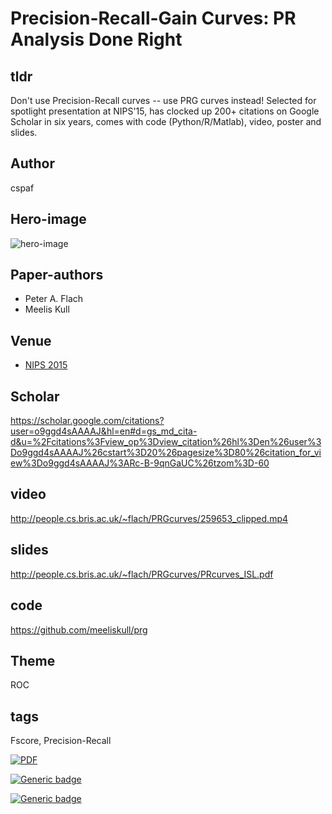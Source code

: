 # Precision-Recall-Gain Curves: PR Analysis Done Right #


## tldr 

Don't use Precision-Recall curves -- use PRG curves instead! Selected for spotlight presentation at NIPS'15, has clocked up 200+ citations on Google Scholar in six years, comes with code (Python/R/Matlab), video, poster and slides.
    
## Author 
cspaf

## Hero-image  
![hero-image](http://people.cs.bris.ac.uk/~flach/PRGcurves/curves.jpg)

## Paper-authors
- Peter A. Flach
- Meelis Kull

## Venue
- [NIPS 2015](http://papers.nips.cc/paper/5867-precision-recall-gain-curves-pr-analysis-done-right)

## Scholar
https://scholar.google.com/citations?user=o9ggd4sAAAAJ&hl=en#d=gs_md_cita-d&u=%2Fcitations%3Fview_op%3Dview_citation%26hl%3Den%26user%3Do9ggd4sAAAAJ%26cstart%3D20%26pagesize%3D80%26citation_for_view%3Do9ggd4sAAAAJ%3ARc-B-9qnGaUC%26tzom%3D-60

## video   
http://people.cs.bris.ac.uk/~flach/PRGcurves/259653_clipped.mp4


## slides
http://people.cs.bris.ac.uk/~flach/PRGcurves/PRcurves_ISL.pdf

## code
https://github.com/meeliskull/prg

## Theme
ROC

## tags
Fscore, Precision-Recall

[![PDF](https://img.shields.io/badge/read-PDF-green.svg)](https://research-information.bris.ac.uk/ws/portalfiles/portal/72164009/5867_precision_recall_gain_curves_pr_analysis_done_right.pdf)


[![Generic badge](https://img.shields.io/badge/Read-Supplement-green.svg)](http://people.cs.bris.ac.uk/~flach/PRGcurves/PRcurves_supplementary.pdf)

[![Generic badge](https://img.shields.io/badge/View-Poster-green.svg)](http://people.cs.bris.ac.uk/~flach/PRGcurves/2015_12_07_nips_prg_poster.pdf)